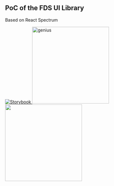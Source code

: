 ## PoC of the FDS UI Library
Based on React Spectrum

<a href="https://bcgov.github.io/fds-design" target="_blank">
  <img src="https://img.shields.io/badge/Storybook-DEADED?logo=storybook&logoColor=white" alt="Storybook"/>
</a>

<img src="https://i.imgflip.com/9flk2y.jpg" title="genius" width="250px"/>

<img src="https://media2.giphy.com/media/C6JQPEUsZUyVq/giphy.gif" width="250px"/>

